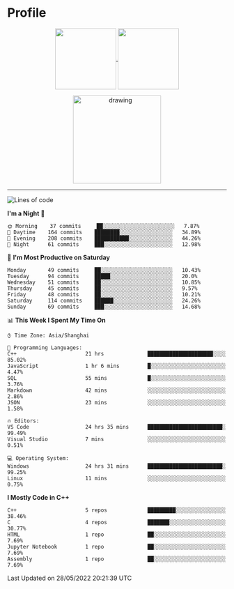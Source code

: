 # Profile

<p align="center">
  <a href="https://github.com/SourVoice">
    <img
      align="center"
      height="140em"
      src="https://github-readme-stats.vercel.app/api?username=SourVoice&show_icons=true&include_all_commits=true&count_private=true&theme=tokyonight"
    />
  </a>
  <a href="https://github.com/SourVoice">
    <img
      align="center"
      height="140em"
      src="https://github-readme-stats.vercel.app/api/top-langs/?username=SourVoice&show_icons=true&include_all_commits=true&count_private=true&layout=compact&theme=tokyonight"
    />
  </a>
</p>

<p align="center">
   <a href="https://github.com/SourVoice">
    <img
      align="center"
      height="202em"
      alt="drawing"
      src="https://activity-graph.herokuapp.com/graph?username=SourVoice&theme=react-dark"
    />
  </a>
</p>

---
<!--START_SECTION:waka-->
![Lines of code](https://img.shields.io/badge/From%20Hello%20World%20I%27ve%20Written-251%20Thousand%20lines%20of%20code-blue)

**I'm a Night 🦉** 

```text
🌞 Morning    37 commits     ██░░░░░░░░░░░░░░░░░░░░░░░   7.87% 
🌆 Daytime    164 commits    ████████░░░░░░░░░░░░░░░░░   34.89% 
🌃 Evening    208 commits    ███████████░░░░░░░░░░░░░░   44.26% 
🌙 Night      61 commits     ███░░░░░░░░░░░░░░░░░░░░░░   12.98%

```
📅 **I'm Most Productive on Saturday** 

```text
Monday       49 commits     ██░░░░░░░░░░░░░░░░░░░░░░░   10.43% 
Tuesday      94 commits     █████░░░░░░░░░░░░░░░░░░░░   20.0% 
Wednesday    51 commits     ██░░░░░░░░░░░░░░░░░░░░░░░   10.85% 
Thursday     45 commits     ██░░░░░░░░░░░░░░░░░░░░░░░   9.57% 
Friday       48 commits     ██░░░░░░░░░░░░░░░░░░░░░░░   10.21% 
Saturday     114 commits    ██████░░░░░░░░░░░░░░░░░░░   24.26% 
Sunday       69 commits     ███░░░░░░░░░░░░░░░░░░░░░░   14.68%

```


📊 **This Week I Spent My Time On** 

```text
⌚︎ Time Zone: Asia/Shanghai

💬 Programming Languages: 
C++                      21 hrs              █████████████████████░░░░   85.02% 
JavaScript               1 hr 6 mins         █░░░░░░░░░░░░░░░░░░░░░░░░   4.47% 
SQL                      55 mins             █░░░░░░░░░░░░░░░░░░░░░░░░   3.76% 
Markdown                 42 mins             ░░░░░░░░░░░░░░░░░░░░░░░░░   2.86% 
JSON                     23 mins             ░░░░░░░░░░░░░░░░░░░░░░░░░   1.58%

🔥 Editors: 
VS Code                  24 hrs 35 mins      ████████████████████████░   99.49% 
Visual Studio            7 mins              ░░░░░░░░░░░░░░░░░░░░░░░░░   0.51%

💻 Operating System: 
Windows                  24 hrs 31 mins      ████████████████████████░   99.25% 
Linux                    11 mins             ░░░░░░░░░░░░░░░░░░░░░░░░░   0.75%

```

**I Mostly Code in C++** 

```text
C++                      5 repos             █████████░░░░░░░░░░░░░░░░   38.46% 
C                        4 repos             ███████░░░░░░░░░░░░░░░░░░   30.77% 
HTML                     1 repo              ██░░░░░░░░░░░░░░░░░░░░░░░   7.69% 
Jupyter Notebook         1 repo              ██░░░░░░░░░░░░░░░░░░░░░░░   7.69% 
Assembly                 1 repo              ██░░░░░░░░░░░░░░░░░░░░░░░   7.69%

```



 Last Updated on 28/05/2022 20:21:39 UTC
<!--END_SECTION:waka-->
